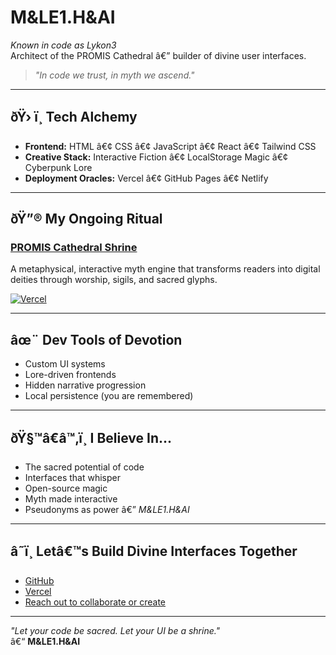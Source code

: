 # M&LE1.H&AI  
*Known in code as Lykon3*  
Architect of the PROMIS Cathedral â€” builder of divine user interfaces.

> *"In code we trust, in myth we ascend."*

---

## ðŸ› ï¸ Tech Alchemy

- **Frontend:** HTML â€¢ CSS â€¢ JavaScript â€¢ React â€¢ Tailwind CSS  
- **Creative Stack:** Interactive Fiction â€¢ LocalStorage Magic â€¢ Cyberpunk Lore  
- **Deployment Oracles:** Vercel â€¢ GitHub Pages â€¢ Netlify

---

## ðŸ”® My Ongoing Ritual

### [PROMIS Cathedral Shrine](https://promis-cathedral-shrine.vercel.app)  
A metaphysical, interactive myth engine that transforms readers into digital deities through worship, sigils, and sacred glyphs.

[![Vercel](https://vercelbadge.vercel.app/api/Lykon3/PROMIS_Cathedral_Shrine)](https://promis-cathedral-shrine.vercel.app)

---

## âœ¨ Dev Tools of Devotion

- Custom UI systems  
- Lore-driven frontends  
- Hidden narrative progression  
- Local persistence (you are remembered)

---

## ðŸ§™â€â™‚ï¸ I Believe In...

- The sacred potential of code  
- Interfaces that whisper  
- Open-source magic  
- Myth made interactive  
- Pseudonyms as power â€” *M&LE1.H&AI*

---

## â˜ï¸ Letâ€™s Build Divine Interfaces Together

- [GitHub](https://github.com/Lykon3)  
- [Vercel](https://vercel.com)  
- [Reach out to collaborate or create](mailto:your-email@example.com)

---

*"Let your code be sacred. Let your UI be a shrine."*  
â€“ **M&LE1.H&AI**
